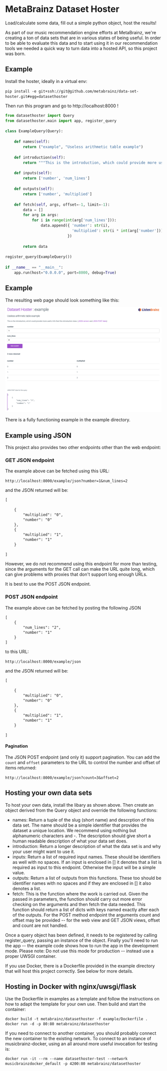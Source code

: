 # MetaBrainz Dataset Hoster

Load/calculate some data, fill out a simple python object, host the results!

As part of our music recommendation engine efforts at MetaBrainz, we're creating a ton of
data sets that are in various states of being useful. In order to be able to evaluate
this data and to start using it in our recommendation tools we needed a quick
way to turn data into a hosted API, so this project was born.

Example
-------

Install the hoster, ideally in a virtual env:

```pip install -e git+ssh://git@github.com/metabrainz/data-set-hoster.git#egg=datasethoster```

Then run this program and go to http://localhost:8000 !

```python
from datasethoster import Query
from datasethoster.main import app, register_query

class ExampleQuery(Query):

    def names(self):
        return ("example", "Useless arithmetic table example")

    def introduction(self):
        return """This is the introduction, which could provide more useful info that this introduction does."""

    def inputs(self):
        return ['number', 'num_lines']

    def outputs(self):
        return ['number', 'multiplied']

    def fetch(self, args, offset=-1, limit=-1):
        data = []
        for arg in args:
            for i in range(int(arg['num_lines'])):
                data.append({ 'number': str(i),
                              'multiplied': str(i * int(arg['number']))
                            })

        return data

register_query(ExampleQuery())

if __name__ == "__main__":
    app.run(host="0.0.0.0", port=8000, debug=True)
```

Example
-------

The resulting web page should look something like this:

![Demo web page](/misc/web-page.png)

There is a fully functioning example in the example directory.

Example using JSON
------------------

This project also provides two other endpoints other than the web endpoint:

### GET JSON endpoint

The example above can be fetched using this URL:

```http://localhost:8000/example/json?number=1&num_lines=2```

and the JSON returned will be:

```
[

    {
        "multiplied": "0",
        "number": "0"
    },
    {
        "multiplied": "1",
        "number": "1"
    }

]
```

However, we do not recommend using this endpoint for more than testing,
since the arguments for the GET call can make the URL quite long, which can
give problems with proxies that don't support long enough URLs.

It is best to use the POST JSON endpoint.


### POST JSON endpoint

The example above can be fetched by posting the following JSON

```
[
    {
        "num_lines": "2",
        "number": "1"
    }
]
```

to this URL:

```http://localhost:8000/example/json```

and the JSON returned will be:

```
[

    {
        "multiplied": "0",
        "number": "0"
    },
    {
        "multiplied": "1",
        "number": "1"
    }

]
```

#### Pagination

The JSON POST endpoint (and only it) support pagination. You can add the ```count``` 
and ```offset``` parameters to the URL to control the number and offset
of items returned:

```http://localhost:8000/example/json?count=3&offset=2```


Hosting your own data sets
--------------------------

To host your own data, install the libary as shown above. Then create an object
derived from the Query object and override the following functions:

* names: Return a tuple of the slug (short name) and descrption of this data set. 
         The name should be a simple identifier that provides the dataset a unique 
         location. We recommend using nothing but alphanumeric characters and -.
         The description should give short a human readable description of what your
         data set does.
* introduction: Return a longer description of what the data set is and why your
                user might want to use it.
* inputs: Return a list of required input names. These should be identifiers as well
          with no spaces. If an input is enclosed in [] it denotes that
          a list is required as input to this endpoint. Otherwise the input
          will be a simple value.
* outputs: Return a list of outputs from this functions. These too should be
           identifier names with no spaces and if they are enclosed in []
           it also denotes a list.
* fetch: This is the function where the work is carried out. Given the
         passed in parameters, the function should carry out more error checking
         on the arguments and then fetch the data needed. This function should
         return a list of dicts with keys named exactly after each of the
         outputs. For the POST method endpoint the arguments count and
         offset may be provided -- for the web view and GET JSON views, offset
         and count are not handled.

Once a query object has been defined, it needs to be registered by calling
register_query, passing an instance of the object. Finally you'll need to 
run the app -- the example code shows how to run the app in the development mode.
Please note: Do not use this mode for production -- instead use a proper UWSGI 
container.

If you use Docker, there is a Dockerfile provided in the example directory that
will host this project correctly. See below for more details.


Hosting in Docker with nginx/uwsgi/flask
----------------------------------------

Use the Dockerfile in examples as a template and follow the instructions on how to adapt
the template for your own use. Then build and start the container:

```
docker build -t metabrainz/datasethoster -f example/Dockerfile .
docker run -d -p 80:80 metabrainz/datasethoster
```

If you need to connect to another container, you should probably connect the new container 
to the existing network. To connect to an instance of musicbrainz-docker, using an all around more useful 
invocation for testing is:

```
docker run -it --rm --name datasethoster-test --network musicbrainzdocker_default -p 4200:80 metabrainz/datasethoster
```
